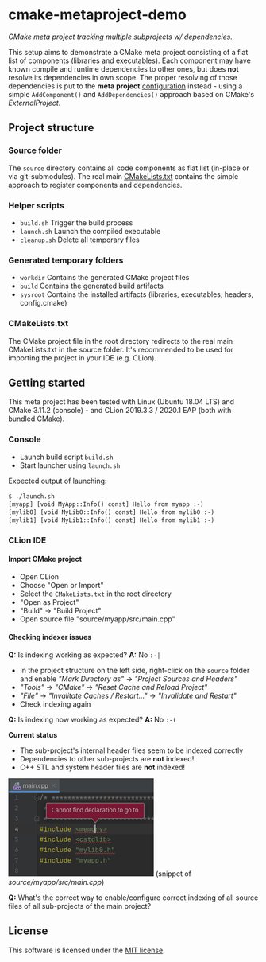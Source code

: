# cmake-metaproject-demo

*CMake meta project tracking multiple subprojects w/ dependencies.*

This setup aims to demonstrate a CMake meta project consisting of a flat list of components (libraries and executables).
Each component may have known compile and runtime dependencies to other ones, but does **not** resolve its dependencies in own scope.
The proper resolving of those dependencies is put to the **meta project** [configuration](source/CMakeLists.txt) instead - using a simple `AddComponent()` and `AddDependencies()` approach based on CMake's *ExternalProject*.

## Project structure

### Source folder

The `source` directory contains all code components as flat list (in-place or via git-submodules).
The real main [CMakeLists.txt](source/CMakeLists.txt) contains the simple approach to register components and dependencies.

### Helper scripts

* `build.sh` Trigger the build process
* `launch.sh` Launch the compiled executable
* `cleanup.sh` Delete all temporary files

### Generated temporary folders

* `workdir` Contains the generated CMake project files
* `build` Contains the generated build artifacts
* `sysroot` Contains the installed artifacts (libraries, executables, headers, config.cmake)

### CMakeLists.txt

The CMake project file in the root directory redirects to the real main CMakeLists.txt in the source folder. It's recommended to be used for importing the project in your IDE (e.g. CLion).

## Getting started

This meta project has been tested with Linux (Ubuntu 18.04 LTS) and CMake 3.11.2 (console) - and CLion 2019.3.3 / 2020.1 EAP (both with bundled CMake).

### Console

* Launch build script `build.sh`
* Start launcher using `launch.sh`

Expected output of launching:
```
$ ./launch.sh
[myapp] [void MyApp::Info() const] Hello from myapp :-)
[mylib0] [void MyLib0::Info() const] Hello from mylib0 :-)
[mylib1] [void MyLib1::Info() const] Hello from mylib1 :-)
```

### CLion IDE

#### Import CMake project

* Open CLion
* Choose "Open or Import"
* Select the `CMakeLists.txt` in the root directory
* "Open as Project"
* "Build" -> "Build Project"
* Open source file "source/myapp/src/main.cpp"

#### Checking indexer issues

**Q:** Is indexing working as expected?
**A:** No `:-|`

* In the project structure on the left side, right-click on the `source` folder and enable *"Mark Directory as"* -> *"Project Sources and Headers"*
* *"Tools"* -> *"CMake"* -> *"Reset Cache and Reload Project"*
* *"File"* -> *"Invalitate Caches / Restart..."* -> *"Invalidate and Restart"*
* Check indexing again

**Q:** Is indexing now working as expected?
**A:** No `:-(`

**Current status**

* The sub-project's internal header files seem to be indexed correctly
* Dependencies to other sub-projects are **not** indexed!
* C++ STL and system header files are **not** indexed!

![screenshot-indexer-issue](doc/indexing-issue.png)
(snippet of *source/myapp/src/main.cpp*)

**Q:** What's the correct way to enable/configure correct indexing of all source files of all sub-projects of the main project?

## License

This software is licensed under the [MIT license](LICENSE).
